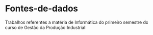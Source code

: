 # Fontes-de-dados
Trabalhos referentes a matéria de Informática do primeiro semestre do curso de Gestão da Produção Industrial
